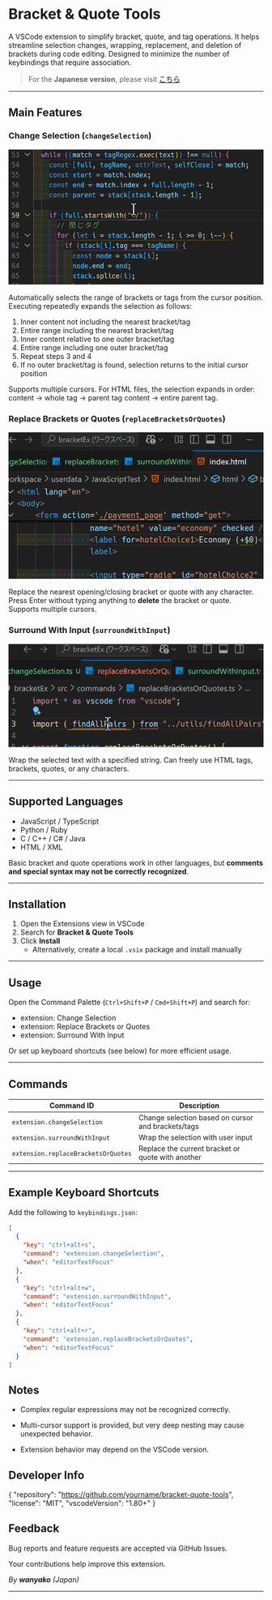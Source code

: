# Bracket & Quote Tools

A VSCode extension to simplify bracket, quote, and tag operations.
It helps streamline selection changes, wrapping, replacement, and deletion of brackets during code editing.
Designed to minimize the number of keybindings that require association.

> For the **Japanese version**, please visit [こちら](https://github.com/wanyakomochimochi/bracketEx/blob/master/README.ja.md)

---

## Main Features

### Change Selection (`changeSelection`)

![Demo](assets/demo01.gif)

Automatically selects the range of brackets or tags from the cursor position.
Executing repeatedly expands the selection as follows:

1. Inner content not including the nearest bracket/tag
2. Entire range including the nearest bracket/tag
3. Inner content relative to one outer bracket/tag
4. Entire range including one outer bracket/tag
5. Repeat steps 3 and 4
6. If no outer bracket/tag is found, selection returns to the initial cursor position

Supports multiple cursors.
For HTML files, the selection expands in order: content → whole tag → parent tag content → entire parent tag.

### Replace Brackets or Quotes (`replaceBracketsOrQuotes`)

![Demo](assets/demo02.gif)

Replace the nearest opening/closing bracket or quote with any character.
Press Enter without typing anything to **delete** the bracket or quote.
Supports multiple cursors.

### Surround With Input (`surroundWithInput`)

![Demo](assets/demo03.gif)

Wrap the selected text with a specified string.
Can freely use HTML tags, brackets, quotes, or any characters.

---

## Supported Languages

- JavaScript / TypeScript
- Python / Ruby
- C / C++ / C# / Java
- HTML / XML

Basic bracket and quote operations work in other languages, but **comments and special syntax may not be correctly recognized**.

---

## Installation

1. Open the Extensions view in VSCode
2. Search for **Bracket & Quote Tools**
3. Click **Install**
   - Alternatively, create a local `.vsix` package and install manually

---

## Usage

Open the Command Palette (`Ctrl+Shift+P` / `Cmd+Shift+P`) and search for:

- extension: Change Selection
- extension: Replace Brackets or Quotes
- extension: Surround With Input

Or set up keyboard shortcuts (see below) for more efficient usage.

---

## Commands

| Command ID                          | Description                                        |
| ----------------------------------- | -------------------------------------------------- |
| `extension.changeSelection`         | Change selection based on cursor and brackets/tags |
| `extension.surroundWithInput`       | Wrap the selection with user input                 |
| `extension.replaceBracketsOrQuotes` | Replace the current bracket or quote with another  |

---

## Example Keyboard Shortcuts

Add the following to `keybindings.json`:

```json
[
  {
    "key": "ctrl+alt+s",
    "command": "extension.changeSelection",
    "when": "editorTextFocus"
  },
  {
    "key": "ctrl+alt+w",
    "command": "extension.surroundWithInput",
    "when": "editorTextFocus"
  },
  {
    "key": "ctrl+alt+r",
    "command": "extension.replaceBracketsOrQuotes",
    "when": "editorTextFocus"
  }
]
```

## Notes

- Complex regular expressions may not be recognized correctly.

- Multi-cursor support is provided, but very deep nesting may cause unexpected behavior.

- Extension behavior may depend on the VSCode version.

## Developer Info

{
"repository": "https://github.com/yourname/bracket-quote-tools",
"license": "MIT",
"vscodeVersion": "1.80+"
}

## Feedback

Bug reports and feature requests are accepted via GitHub Issues.

Your contributions help improve this extension.

_By **wanyako** (Japan)_

---
